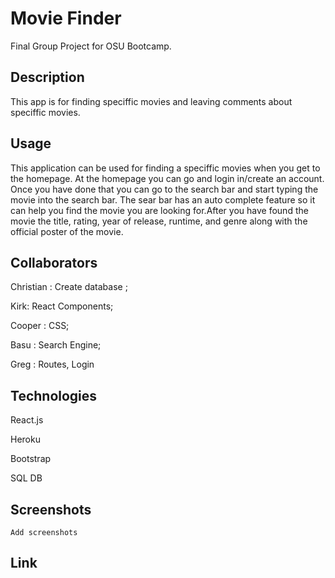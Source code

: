 # Movie Finder 
Final Group Project for OSU Bootcamp.

## Description
This app is for finding speciffic movies and leaving comments about speciffic movies.

## Usage
This application can be used for finding a speciffic movies when you get to the homepage. At the homepage you can go and 
login in/create an account. Once you have done that you can go to the search bar and start typing the movie into the
search bar. The sear bar has an auto complete feature so it can help you find the movie you are looking for.After you
have found the movie the title, rating, year of release, runtime, and genre along with the official poster of the movie. 


## Collaborators

Christian : Create database ;

Kirk: React Components;

Cooper : CSS;

Basu : Search Engine;

Greg : Routes, Login

## Technologies
React.js

Heroku

Bootstrap

SQL DB



## Screenshots 
    Add screenshots 



## Link

